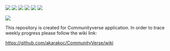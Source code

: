 ![](https://img.shields.io/github/pipenv/locked/python-version/metabolize/rq-dashboard-on-heroku?color=red)  ![](https://img.shields.io/badge/Django-v2.0-blue)  ![](https://img.shields.io/badge/Bootstrap-v4.0-yellow)  ![](https://img.shields.io/badge/JQuery-v3.4.1-orange) ![](https://img.shields.io/badge/Datatables-v1.10.20-blue)
 ![](https://img.shields.io/badge/LICENSE-MIT-red)

![](https://github.com/akarakoc/SWE573/blob/master/UML/logo.png)



This repository is created for Communityverse application.
In order to trace weekly progress please follow the wiki link: 

https://github.com/akarakoc/CommunityVerse/wiki


